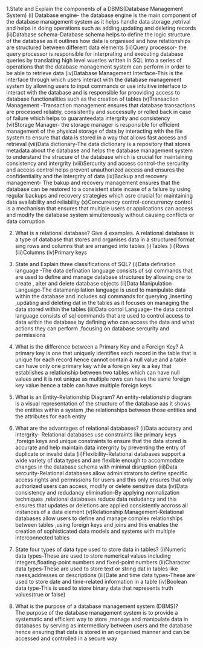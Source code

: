 1.State and Explain the components of a DBMS(Database Management System)
(i) Database engine- the database engine is the main component of the database management system as it helps handle data storage ,retrival and helps in doing operations such as adding,updating and deleting records
(ii)Database schema-Database schema helps to define the logic structure of the database as it outlines how data is organised and how relationships are structured between different data elements
(iii)Query processor- the query processor is responsible for interprating and executing database queries by translating high level wueries written in SQL into a series of operations that the database management system can perform in order to be able to retrieve data
(iv)Database Management Interface-This is the interface through which users interact with the database management system  by allowing users to input commands or use intuitive interface to interact with the database and is responsible for prooviding access to database functionalities such as the creation of tables
(v)Transaction Management -Transaction management ensures that database transactions are processed reliably, consistently and successully or rolled back in case of failure which helps to guaranteedata intergrity and consistency
(vi)Storage Manager- the storage manager is responsible for efficient management of the physical storage of data by interacting with the file system to ensure that data is stored in a way that allows fast access and retrieval
(vii)Data dictionary-The data dictionary is a repository that stores metadata about the database and helps the database management system to understand the strucure of the database which is crucial for maintaining consistency and intergrity
(viii)Sercurity and access control-the sercurity and access control helps prevent unauthorized access and ensures the confidentiality and the intergrity of data 
(ix)Backup and recovery management- The bakup and recovery management ensures that the database can be restored to a consistent state incase of a failure by using regular backups and recovery strategies which asre crucial for maintaining data availability and reliability
(x)Concurrency control-concurrency control is a mechanism that ensures that multiple users or applications can access and modify the database system simultenously without causing conflicts or data corruption

2. What is a relational database? Give 4 examples.
A relational database is a type of database that stores and organises data in a structured format sing rows and columns that are arranged into tables
(i)Tables
(ii)Rows
(iii)Columns
(iv)Primary keys

3. State and Explain three classifications of SQL?
(i)Data defination language -The data defination language consists of sql commands that are used to define and manage database structures by allowing one to create , alter and delete database objects
(ii)Data Manipulation Language-The datamanipilation language is used to manipulate data within the database and includes sql commands for querying ,inserting ,updating and deleting dat in the tables as it focuses on managing the data stored within the tables
(iii)Data contol Language- the data control language consists of sql commands that are used to control access to data within the database by defining who can access the data and what actions they can perform ,focusing on database sercurity and permissions

4. What is the difference between a Primary Key and a Foreign Key?
A primary key is one that uniquely identifies each record in the table that is unique for each record hence cannot contain a null value and a table can have only one primary key while a foreign key is a key that establishes a relationship between two tables  which can have null values and it is not unique as multiple rows can have the same foreign key value hence a table can have multiple foreign keys

5. What is an Entity-Relationship Diagram?
An entity-relationship diagram is a visual representation of the structure of the database aas it shows the entities within a system ,the relationships between those entities and the attributes for each entity

6. What are the advantages of relational databases?
(i)Data accuracy and intergrity- Relational databases use constraints like primary keys ,foreign keys and unique constraints to ensure that the data stored is accurate and help maintain data intergrity by preventing the entry of duplicate or invalid data
(ii)Flexibility-Relational databases support a wide variety of data types and are flexible enough to accommodate changes in the database schema with minimal disruption
(iii)Data sercurity-Relational databases allow administrators to define specific access rights and permissions for users and this only ensures that only authorized users can access, modify or delete sensitive data
(iv)Data consistency and redudancy elimination-By applying normalization techniques ,relational databases reduce data redudancy and this ensures that updates or deletions are applied consistently accross all instances of a data element
(v)Relationship Management-Relational databases allow users to define and manage complex relationships between tables ,using foreign keys and joins and this enables the creation of sophisticated data models and systems with multiple interconnected tables

7. State four types of data type used to store data in tables?
(i)Numeric data types-These are used to store numerical values including integers,floating-point numbers and fixed-point numbers
(ii)Character data types-These are used to store text or string dat in tables like naess,addresses or descriptions
(iii)Date and time data types-These are used to store date and time-related information in a table
(iv)Boolean data type-This is used to store binary data that represents truth values(true or false)

8. What is the purpose of a database management system (DBMS)?  
The purpose of the database management system is to provide a systematic and efficient way to store ,manage and manipulate data in  databases by serving as intermediary between users and the database hence ensuring that data is stored in an organised manner and can be accessed and controlled in a secure way